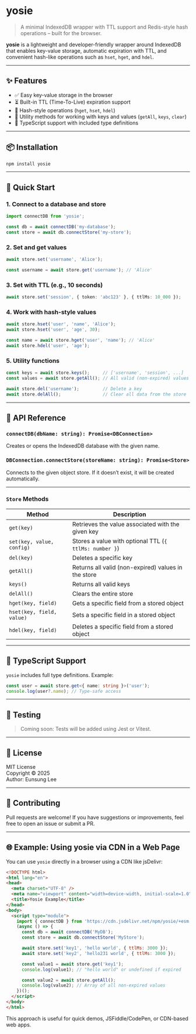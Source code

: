 # yosie

> A minimal IndexedDB wrapper with TTL support and Redis-style hash operations – built for the browser.

**yosie** is a lightweight and developer-friendly wrapper around IndexedDB that enables key-value storage, automatic expiration with TTL, and convenient hash-like operations such as `hset`, `hget`, and `hdel`.

---

## ✨ Features

- ✅ Easy key-value storage in the browser
- ⏳ Built-in TTL (Time-To-Live) expiration support
- 🧩 Hash-style operations (`hget`, `hset`, `hdel`)
- 🧹 Utility methods for working with keys and values (`getAll`, `keys`, `clear`)
- 🦺 TypeScript support with included type definitions

---

## 📦 Installation

```bash
npm install yosie
```

---

## 🚀 Quick Start

### 1. Connect to a database and store

```ts
import connectDB from 'yosie';

const db = await connectDB('my-database');
const store = await db.connectStore('my-store');
```

### 2. Set and get values

```ts
await store.set('username', 'Alice');

const username = await store.get('username'); // 'Alice'
```

### 3. Set with TTL (e.g., 10 seconds)

```ts
await store.set('session', { token: 'abc123' }, { ttlMs: 10_000 });
```

### 4. Work with hash-style values

```ts
await store.hset('user', 'name', 'Alice');
await store.hset('user', 'age', 30);

const name = await store.hget('user', 'name'); // 'Alice'
await store.hdel('user', 'age');
```

### 5. Utility functions

```ts
const keys = await store.keys();     // ['username', 'session', ...]
const values = await store.getAll(); // All valid (non-expired) values

await store.del('username');         // Delete a key
await store.delAll();                // Clear all data from the store
```

---

## 🧩 API Reference

### `connectDB(dbName: string): Promise<DBConnection>`
Creates or opens the IndexedDB database with the given name.

### `DBConnection.connectStore(storeName: string): Promise<Store>`
Connects to the given object store. If it doesn’t exist, it will be created automatically.

---

### `Store` Methods

| Method                    | Description                                                         |
|---------------------------|---------------------------------------------------------------------|
| `get(key)`                | Retrieves the value associated with the given key                  |
| `set(key, value, config)` | Stores a value with optional TTL (`{ ttlMs: number }`)             |
| `del(key)`                | Deletes a specific key                                              |
| `getAll()`                | Returns all valid (non-expired) values in the store                |
| `keys()`                  | Returns all valid keys                                              |
| `delAll()`                | Clears the entire store                                             |
| `hget(key, field)`        | Gets a specific field from a stored object                          |
| `hset(key, field, value)` | Sets a specific field in a stored object                            |
| `hdel(key, field)`        | Deletes a specific field from a stored object                       |

---

## 📐 TypeScript Support

`yosie` includes full type definitions. Example:

```ts
const user = await store.get<{ name: string }>('user');
console.log(user?.name); // Type-safe access
```

---

## 🧪 Testing

> Coming soon: Tests will be added using Jest or Vitest.

---

## 📄 License

MIT License  
Copyright © 2025  
Author: Eunsung Lee

---

## 🤝 Contributing

Pull requests are welcome! If you have suggestions or improvements, feel free to open an issue or submit a PR.

---

## 🌐 Example: Using yosie via CDN in a Web Page

You can use `yosie` directly in a browser using a CDN like jsDelivr:

```html
<!DOCTYPE html>
<html lang="en">
<head>
  <meta charset="UTF-8" />
  <meta name="viewport" content="width=device-width, initial-scale=1.0"/>
  <title>Yosie Example</title>
</head>
<body>
  <script type="module">
    import { connectDB } from 'https://cdn.jsdelivr.net/npm/yosie/+esm';
    (async () => {
      const db = await connectDB('MyDB');
      const store = await db.connectStore('MyStore');

      await store.set('key1', 'hello world', { ttlMs: 3000 });
      await store.set('key2', 'hello231 world', { ttlMs: 3000 });

      const value1 = await store.get('key1');
      console.log(value1); // "hello world" or undefined if expired

      const value2 = await store.getAll();
      console.log(value2); // Array of all non-expired values
    })();
  </script>
</body>
</html>
```

This approach is useful for quick demos, JSFiddle/CodePen, or CDN-based web apps.